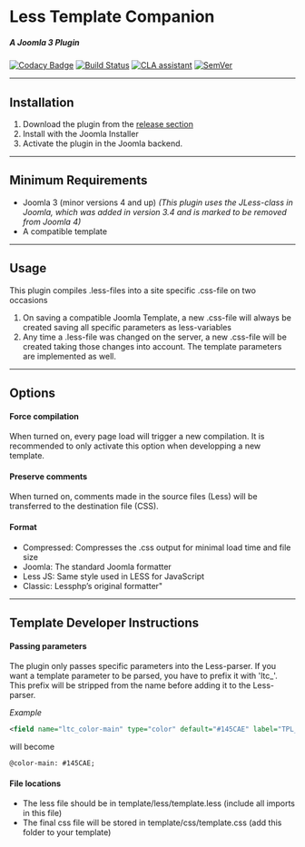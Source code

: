 # Less Template Companion
##### A Joomla 3 Plugin
[![Codacy Badge](https://api.codacy.com/project/badge/Grade/6ec183dc0cc24de5bbadf081863e4a60)](https://www.codacy.com/app/Gileba/plg_system_lesstemplatecompanion?utm_source=github.com&amp;utm_medium=referral&amp;utm_content=Gileba/plg_system_lesstemplatecompanion&amp;utm_campaign=Badge_Grade)
[![Build Status](https://travis-ci.org/Gileba/plg_system_lesstemplatecompanion.svg?branch=master)](https://travis-ci.org/Gileba/plg_system_lesstemplatecompanion)
[![CLA assistant](https://cla-assistant.io/readme/badge/Gileba/plg_system_lesstemplatecompanion)](https://cla-assistant.io/Gileba/plg_system_lesstemplatecompanion)
[![SemVer](http://img.shields.io/SemVer/2.0.0.png)](http://semver.org/spec/v2.0.0.html)

---

## Installation
1. Download the plugin from the [release section](https://github.com/Gileba/ttactua_mobile/releases)
2. Install with the Joomla Installer
3. Activate the plugin in the Joomla backend.

---

## Minimum Requirements
+ Joomla 3 (minor versions 4 and up) _(This plugin uses the JLess-class in Joomla, which was added in version 3.4 and is marked to be removed from Joomla 4)_
+ A compatible template

---

## Usage
This plugin compiles .less-files into a site specific .css-file on two occasions
1. On saving a compatible Joomla Template, a new .css-file will always be created saving all specific parameters as less-variables
2. Any time a .less-file was changed on the server, a new .css-file will be created taking those changes into account. The template parameters are implemented as well.

---

## Options
#### Force compilation
When turned on, every page load will trigger a new compilation. It is recommended to only activate this option when developping a new template.
#### Preserve comments
When turned on, comments made in the source files (Less) will be transferred to the destination file (CSS).
#### Format
  + Compressed: Compresses the .css output for minimal load time and file size
  + Joomla: The standard Joomla formatter
  + Less JS: Same style used in LESS for JavaScript
  + Classic: Lessphp’s original formatter"

---

## Template Developer Instructions
#### Passing parameters
The plugin only passes specific parameters into the Less-parser. If you want a template parameter to be parsed, you have to prefix it with 'ltc\_'. This prefix will be stripped from the name before adding it to the Less-parser.

_Example_
```XML
<field name="ltc_color-main" type="color" default="#145CAE" label="TPL_GILEBA_COLOR_MAIN" description="TPL_GILEBA_COLOR_MAIN_DESC" />
```
will become
```LESS
@color-main: #145CAE;
```

#### File locations
* The less file should be in template/less/template.less (include all imports in this file)
* The final css file will be stored in template/css/template.css (add this folder to your template)
